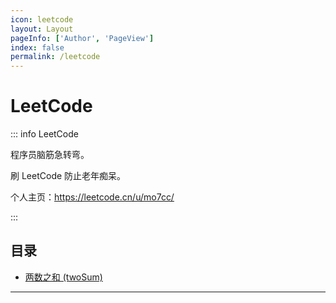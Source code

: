 ```yaml
---
icon: leetcode
layout: Layout
pageInfo: ['Author', 'PageView']
index: false
permalink: /leetcode
---
```


# LeetCode

::: info LeetCode

程序员脑筋急转弯。

刷 LeetCode 防止老年痴呆。

个人主页：https://leetcode.cn/u/mo7cc/

:::

## 目录

- [两数之和 (twoSum)](./twoSum)

---

